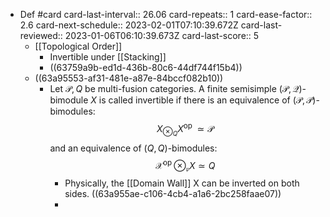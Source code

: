 - Def #card
  card-last-interval:: 26.06
  card-repeats:: 1
  card-ease-factor:: 2.6
  card-next-schedule:: 2023-02-01T07:10:39.672Z
  card-last-reviewed:: 2023-01-06T06:10:39.673Z
  card-last-score:: 5
	- [[Topological Order]]
		- Invertible under [[Stacking]]
		- ((63759a9b-ed1d-436b-80c6-44df744f15b4))
	- ((63a95553-af31-481e-a87e-84bccf082b10))
		- Let $\mathcal{P}, Q$ be multi-fusion categories. A finite semisimple $(\mathcal{P}, \mathcal{Q})$-bimodule $X$ is called invertible if there is an equivalence of $(\mathcal{P}, \mathcal{P})$-bimodules:
		  $$
		  X_{\otimes_Q} X^{\text {op }} \simeq \mathcal{P}
		  $$
		  and an equivalence of $(Q, Q)$-bimodules:
		  $$
		  \mathcal{X}^{\text {op }} \otimes_{\mathfrak{p}} X \simeq Q
		  $$
			- Physically, the [[Domain Wall]] X can be inverted on both sides.
			  ((63a955ae-c106-4cb4-a1a6-2bc258faae07))
			-